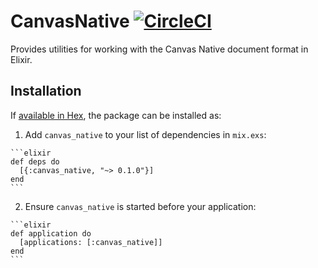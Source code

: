 # CanvasNative [![CircleCI](https://circleci.com/gh/usecanvas/canvas-native-ex.svg?style=svg)](https://circleci.com/gh/usecanvas/canvas-native-ex)

Provides utilities for working with the Canvas Native document format in Elixir.

## Installation

If [available in Hex](https://hex.pm/docs/publish), the package can be installed as:

  1. Add `canvas_native` to your list of dependencies in `mix.exs`:

    ```elixir
    def deps do
      [{:canvas_native, "~> 0.1.0"}]
    end
    ```

  2. Ensure `canvas_native` is started before your application:

    ```elixir
    def application do
      [applications: [:canvas_native]]
    end
    ```
